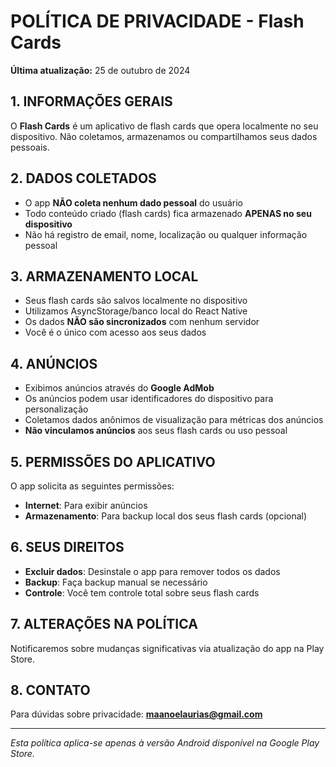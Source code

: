 # POLÍTICA DE PRIVACIDADE - Flash Cards

**Última atualização:** 25 de outubro de 2024

## 1. INFORMAÇÕES GERAIS

O **Flash Cards** é um aplicativo de flash cards que opera localmente no seu dispositivo. Não coletamos, armazenamos ou compartilhamos seus dados pessoais.

## 2. DADOS COLETADOS

- O app **NÃO coleta nenhum dado pessoal** do usuário
- Todo conteúdo criado (flash cards) fica armazenado **APENAS no seu dispositivo**
- Não há registro de email, nome, localização ou qualquer informação pessoal

## 3. ARMAZENAMENTO LOCAL

- Seus flash cards são salvos localmente no dispositivo
- Utilizamos AsyncStorage/banco local do React Native
- Os dados **NÃO são sincronizados** com nenhum servidor
- Você é o único com acesso aos seus dados

## 4. ANÚNCIOS

- Exibimos anúncios através do **Google AdMob**
- Os anúncios podem usar identificadores do dispositivo para personalização
- Coletamos dados anônimos de visualização para métricas dos anúncios
- **Não vinculamos anúncios** aos seus flash cards ou uso pessoal

## 5. PERMISSÕES DO APLICATIVO

O app solicita as seguintes permissões:

- **Internet**: Para exibir anúncios
- **Armazenamento**: Para backup local dos seus flash cards (opcional)

## 6. SEUS DIREITOS

- **Excluir dados**: Desinstale o app para remover todos os dados
- **Backup**: Faça backup manual se necessário
- **Controle**: Você tem controle total sobre seus flash cards

## 7. ALTERAÇÕES NA POLÍTICA

Notificaremos sobre mudanças significativas via atualização do app na Play Store.

## 8. CONTATO

Para dúvidas sobre privacidade:
**maanoelaurias@gmail.com**

---

*Esta política aplica-se apenas à versão Android disponível na Google Play Store.*
